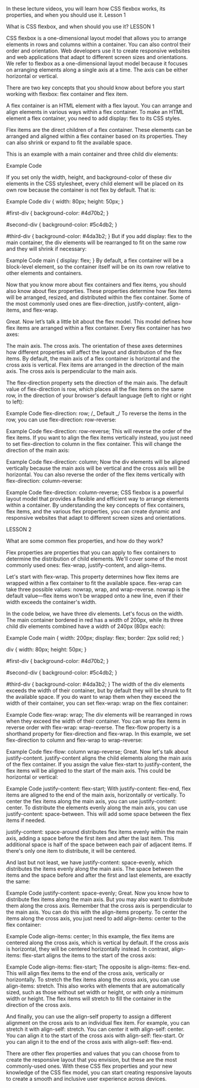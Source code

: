 <!-- @format -->

In these lecture videos, you will learn how CSS flexbox works, its properties, and when you should use it.
Lesson 1 

What is CSS flexbox, and when should you use it? LESSON 1

CSS flexbox is a one-dimensional layout model that allows you to arrange elements in rows and columns within a container. You can also control their order and orientation. Web developers use it to create responsive websites and web applications that adapt to different screen sizes and orientations. We refer to flexbox as a one-dimensional layout model because it focuses on arranging elements along a single axis at a time. The axis can be either horizontal or vertical.

There are two key concepts that you should know about before you start working with flexbox: flex container and flex item.

A flex container is an HTML element with a flex layout. You can arrange and align elements in various ways within a flex container. To make an HTML element a flex container, you need to add display: flex to its CSS styles.

Flex items are the direct children of a flex container. These elements can be arranged and aligned within a flex container based on its properties. They can also shrink or expand to fit the available space.

This is an example with a main container and three child div elements:

Example Code

<main>
  <div id="first-div"></div>
  <div id="second-div"></div>
  <div id="third-div"></div>
</main>
If you set only the width, height, and background-color of these div elements in the CSS stylesheet, every child element will be placed on its own row because the container is not flex by default. That is:

Example Code
div {
width: 80px;
height: 50px;
}

#first-div {
background-color: #4d70b2;
}

#second-div {
background-color: #5c4db2;
}

#third-div {
background-color: #4da3b2;
}
But if you add display: flex to the main container, the div elements will be rearranged to fit on the same row and they will shrink if necessary:

Example Code
main {
display: flex;
}
By default, a flex container will be a block-level element, so the container itself will be on its own row relative to other elements and containers.

Now that you know more about flex containers and flex items, you should also know about flex properties. These properties determine how flex items will be arranged, resized, and distributed within the flex container. Some of the most commonly used ones are flex-direction, justify-content, align-items, and flex-wrap.

Great. Now let’s talk a little bit about the flex model. This model defines how flex items are arranged within a flex container. Every flex container has two axes:

The main axis.
The cross axis.
The orientation of these axes determines how different properties will affect the layout and distribution of the flex items. By default, the main axis of a flex container is horizontal and the cross axis is vertical. Flex items are arranged in the direction of the main axis. The cross axis is perpendicular to the main axis.

The flex-direction property sets the direction of the main axis. The default value of flex-direction is row, which places all the flex items on the same row, in the direction of your browser's default language (left to right or right to left):

Example Code
flex-direction: row; /_ Default _/
To reverse the items in the row, you can use flex-direction: row-reverse:

Example Code
flex-direction: row-reverse;
This will reverse the order of the flex items. If you want to align the flex items vertically instead, you just need to set flex-direction to column in the flex container. This will change the direction of the main axis:

Example Code
flex-direction: column;
Now the div elements will be aligned vertically because the main axis will be vertical and the cross axis will be horizontal. You can also reverse the order of the flex items vertically with flex-direction: column-reverse:

Example Code
flex-direction: column-reverse;
CSS flexbox is a powerful layout model that provides a flexible and efficient way to arrange elements within a container. By understanding the key concepts of flex containers, flex items, and the various flex properties, you can create dynamic and responsive websites that adapt to different screen sizes and orientations.




LESSON 2

What are some common flex properties, and how do they work?

Flex properties are properties that you can apply to flex containers to determine the distribution of child elements. We'll cover some of the most commonly used ones: flex-wrap, justify-content, and align-items.

Let's start with flex-wrap. This property determines how flex items are wrapped within a flex container to fit the available space. flex-wrap can take three possible values: nowrap, wrap, and wrap-reverse. nowrap is the default value—flex items won't be wrapped onto a new line, even if their width exceeds the container's width.

In the code below, we have three div elements. Let's focus on the width. The main container bordered in red has a width of 200px, while its three child div elements combined have a width of 240px (80px each):

Example Code
main {
width: 200px;
display: flex;
border: 2px solid red;
}

div {
width: 80px;
height: 50px;
}

#first-div {
background-color: #4d70b2;
}

#second-div {
background-color: #5c4db2;
}

#third-div {
background-color: #4da3b2;
}
The width of the div elements exceeds the width of their container, but by default they will be shrunk to fit the available space. If you do want to wrap them when they exceed the width of their container, you can set flex-wrap: wrap on the flex container:

Example Code
flex-wrap: wrap;
The div elements will be rearranged in rows when they exceed the width of their container. You can wrap flex items in reverse order with flex-wrap: wrap-reverse. The flex-flow property is a shorthand property for flex-direction and flex-wrap. In this example, we set flex-direction to column and flex-wrap to wrap-reverse:

Example Code
flex-flow: column wrap-reverse;
Great. Now let's talk about justify-content. justify-content aligns the child elements along the main axis of the flex container. If you assign the value flex-start to justify-content, the flex items will be aligned to the start of the main axis. This could be horizontal or vertical:

Example Code
justify-content: flex-start;
With justify-content: flex-end, flex items are aligned to the end of the main axis, horizontally or vertically. To center the flex items along the main axis, you can use justify-content: center. To distribute the elements evenly along the main axis, you can use justify-content: space-between. This will add some space between the flex items if needed.

justify-content: space-around distributes flex items evenly within the main axis, adding a space before the first item and after the last item. This additional space is half of the space between each pair of adjacent items. If there's only one item to distribute, it will be centered.

And last but not least, we have justify-content: space-evenly, which distributes the items evenly along the main axis. The space between the items and the space before and after the first and last elements, are exactly the same:

Example Code
justify-content: space-evenly;
Great. Now you know how to distribute flex items along the main axis. But you may also want to distribute them along the cross axis. Remember that the cross axis is perpendicular to the main axis. You can do this with the align-items property. To center the items along the cross axis, you just need to add align-items: center to the flex container:

Example Code
align-items: center;
In this example, the flex items are centered along the cross axis, which is vertical by default. If the cross axis is horizontal, they will be centered horizontally instead. In contrast, align-items: flex-start aligns the items to the start of the cross axis:

Example Code
align-items: flex-start;
The opposite is align-items: flex-end. This will align flex items to the end of the cross axis, vertically or horizontally. To stretch the flex items along the cross axis, you can use align-items: stretch. This also works with elements that are automatically sized, such as those without set width or height, or with only a minimum width or height. The flex items will stretch to fill the container in the direction of the cross axis.

And finally, you can use the align-self property to assign a different alignment on the cross axis to an individual flex item. For example, you can stretch it with align-self: stretch. You can center it with align-self: center. You can align it to the start of the cross axis with align-self: flex-start. Or you can align it to the end of the cross axis with align-self: flex-end.

There are other flex properties and values that you can choose from to create the responsive layout that you envision, but these are the most commonly-used ones. With these CSS flex properties and your new knowledge of the CSS flex model, you can start creating responsive layouts to create a smooth and inclusive user experience across devices.
